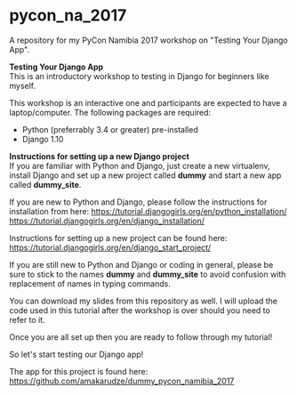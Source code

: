 # pycon_na_2017
A repository for my PyCon Namibia 2017 workshop on "Testing Your Django App". 

<strong>Testing Your Django App</strong>
<br>
This is an introductory workshop to testing in Django for beginners like myself.

This workshop is an interactive one and participants are expected to have a laptop/computer. The following packages are required:
<ul> 
<li>Python (preferrably 3.4 or greater) pre-installed</li>
<li>Django 1.10</li>
</ul>

<strong>Instructions for setting up a new Django project</strong>
<br>
If you are familiar with Python and Django, just create a new virtualenv, install Django and set up a new project called <strong>dummy</strong> and start a new app called <strong>dummy_site</strong>. 

If you are new to Python and Django, please follow the instructions for installation from here:
https://tutorial.djangogirls.org/en/python_installation/ <br>
https://tutorial.djangogirls.org/en/django_installation/

Instructions for setting up a new project can be found here: <br>
https://tutorial.djangogirls.org/en/django_start_project/

If you are still new to Python and Django or coding in general, please be sure to stick to the names <strong>dummy</strong> and  <strong>dummy_site</strong> to avoid confusion with replacement of names in typing commands. 

You can download my slides from this repository as well. I will upload the code used in this tutorial after the workshop is over should you need to refer to it.

Once you are all set up then you are ready to follow through my tutorial!

So let's start testing our Django app!

The app for this project is found here:
https://github.com/amakarudze/dummy_pycon_namibia_2017

